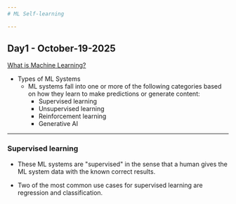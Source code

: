 ```yaml
---
# ML Self-learning

---
```

## Day1 - October-19-2025

[What is Machine Learning?](https://developers.google.com/machine-learning/intro-to-ml/what-is-ml)

- Types of ML Systems
    - ML systems fall into one or more of the following categories based on how they learn to make predictions or generate content:
        - Supervised learning
        - Unsupervised learning
        - Reinforcement learning
        - Generative AI
---
### Supervised learning

- These ML systems are "supervised" in the sense that a human gives the ML system data with the known correct results.

- Two of the most common use cases for supervised learning are regression and classification.
